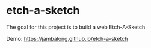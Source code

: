 # etch-a-sketch

The goal for this project is to build a web Etch-A-Sketch

Demo: https://jambalong.github.io/etch-a-sketch
